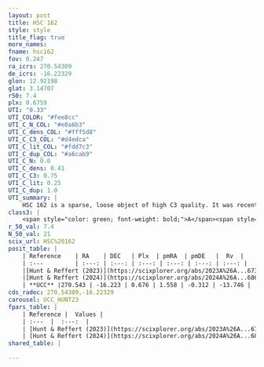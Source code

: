 ```yaml
---
layout: post
title: HSC 162
style: style
title_flag: true
more_names: 
fname: hsc162
fov: 0.247
ra_icrs: 270.54309
de_icrs: -16.22329
glon: 12.92198
glat: 3.14707
r50: 7.4
plx: 0.6759
UTI: "0.33"
UTI_COLOR: "#fee8cc"
UTI_C_N_COL: "#e0a6b3"
UTI_C_dens_COL: "#fff5d8"
UTI_C_C3_COL: "#d4edca"
UTI_C_lit_COL: "#fdd7c3"
UTI_C_dup_COL: "#a6cab9"
UTI_C_N: 0.0
UTI_C_dens: 0.41
UTI_C_C3: 0.75
UTI_C_lit: 0.25
UTI_C_dup: 1.0
UTI_summary: |
    HSC 162 is a sparse, loose object of high C3 quality. It was recently reported in the literature.<br><br><span style="color: #99180f; font-weight: bold;">Warning: </span>contains less than 25 stars with <i>P>0.5</i> estimated.
class3: |
    <span style="color: green; font-weight: bold;">A</span><span style="color: #FFC300; font-weight: bold;">B</span>
r_50_val: 7.4
N_50_val: 21
scix_url: HSC%20162
posit_table: |
    | Reference    | RA    | DEC   | Plx  | pmRA  | pmDE   |  Rv  |
    | :---         | :---: | :---: | :---: | :---: | :---: | :---: |
    |[Hunt & Reffert (2023)](https://scixplorer.org/abs/2023A%26A...673A.114H) | 270.538 | -16.231 | 0.671 | 1.577 | -0.318 | -16.266 |
    |[Hunt & Reffert (2024)](https://scixplorer.org/abs/2024A%26A...686A..42H) | 270.538 | -16.231 | 0.671 | 1.577 | -0.318 | -16.266 |
    | **UCC** |270.543 | -16.223 | 0.676 | 1.558 | -0.312 | -13.746 | 
cds_radec: 270.54309,-16.22329
carousel: UCC_HUNT23
fpars_table: |
    | Reference |  Values |
    | :---  |  :---:  |
    | [Hunt & Reffert (2023)](https://scixplorer.org/abs/2023A%26A...673A.114H) | `AV50=1.713, diffAV50=0.519, MOD50=10.961, logAge50=7.587` |
    | [Hunt & Reffert (2024)](https://scixplorer.org/abs/2024A%26A...686A..42H) | `MassJ=128.212` |
shared_table: |
    
---
```

